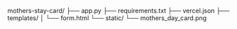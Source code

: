 mothers-stay-card/
├── app.py
├── requirements.txt
├── vercel.json
├── templates/
│   └── form.html
└── static/
    └── mothers_day_card.png
